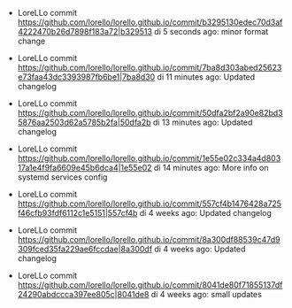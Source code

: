 * LoreLLo commit <https://github.com/lorello/lorello.github.io/commit/b3295130edec70d3af4222470b26d7898f183a72|b329513> di 5 seconds ago: minor format change

* LoreLLo commit <https://github.com/lorello/lorello.github.io/commit/7ba8d303abed25623e73faa43dc3393987fb6be1|7ba8d30> di 11 minutes ago: Updated changelog

* LoreLLo commit <https://github.com/lorello/lorello.github.io/commit/50dfa2bf2a90e82bd35876aa2503d62a5785b2fa|50dfa2b> di 13 minutes ago: Updated changelog

* LoreLLo commit <https://github.com/lorello/lorello.github.io/commit/1e55e02c334a4d80317a1e4f9fa6609e45b6dca4|1e55e02> di 14 minutes ago: More info on systemd services config

* LoreLLo commit <https://github.com/lorello/lorello.github.io/commit/557cf4b1476428a725f46cfb93fdf6112c1e5151|557cf4b> di 4 weeks ago: Updated changelog

* LoreLLo commit <https://github.com/lorello/lorello.github.io/commit/8a300df88539c47d9309fced35fa229ae6fccdae|8a300df> di 4 weeks ago: Updated changelog

* LoreLLo commit <https://github.com/lorello/lorello.github.io/commit/8041de80f71855137df24290abdccca397ee805c|8041de8> di 4 weeks ago: small updates
